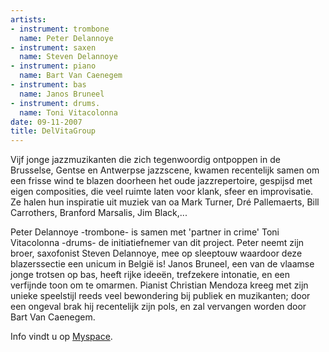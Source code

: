 ```yaml
---
artists:
- instrument: trombone
  name: Peter Delannoye
- instrument: saxen
  name: Steven Delannoye
- instrument: piano
  name: Bart Van Caenegem
- instrument: bas
  name: Janos Bruneel
- instrument: drums.
  name: Toni Vitacolonna
date: 09-11-2007
title: DelVitaGroup
---
```

Vijf jonge jazzmuzikanten die zich tegenwoordig ontpoppen in de Brusselse,
Gentse en Antwerpse jazzscene, kwamen recentelijk samen om een frisse wind
te blazen doorheen het oude jazzrepertoire, gespijsd met eigen composities,
die veel ruimte laten voor klank, sfeer en improvisatie. Ze halen hun
inspiratie uit muziek van oa Mark Turner, Dré Pallemaerts, Bill Carrothers,
Branford Marsalis, Jim Black,... 

Peter Delannoye -trombone- is samen met 'partner in crime' Toni Vitacolonna
-drums- de initiatiefnemer van dit project. Peter neemt zijn broer,
saxofonist Steven Delannoye, mee op sleeptouw waardoor deze blazerssectie
een unicum in België is! Janos Bruneel, een van de vlaamse jonge trotsen op
bas, heeft rijke ideeën, trefzekere intonatie, en een verfijnde toon om te
omarmen. Pianist Christian Mendoza kreeg met zijn unieke speelstijl reeds
veel bewondering bij publiek en muzikanten; door een ongeval brak hij recentelijk zijn
pols, en zal vervangen worden door Bart Van Caenegem.

Info vindt u op [Myspace](http://profile.myspace.com/index.cfm?fuseaction=user.viewprofile&friendid=176271656).